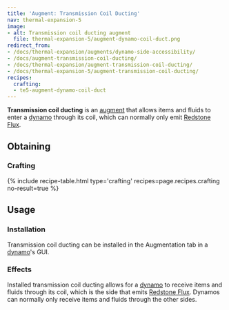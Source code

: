 ```yaml
---
title: 'Augment: Transmission Coil Ducting'
nav: thermal-expansion-5
image:
- alt: Transmission coil ducting augment
  file: thermal-expansion-5/augment-dynamo-coil-duct.png
redirect_from:
- /docs/thermal-expansion/augments/dynamo-side-accessibility/
- /docs/augment-transmission-coil-ducting/
- /docs/thermal-expansion/augment-transmission-coil-ducting/
- /docs/thermal-expansion-5/augment-transmission-coil-ducting/
recipes:
  crafting:
  - te5-augment-dynamo-coil-duct
---
```


**Transmission coil ducting** is an [augment](/docs/1.12/thermal-expansion-5/augments/) that allows items
and fluids to enter a [dynamo](/docs/1.12/thermal-expansion-5/dynamos/) through its coil, which can
normally only emit [Redstone Flux](/docs/redstone-flux/).


Obtaining
---------

### Crafting
{% include recipe-table.html type='crafting' recipes=page.recipes.crafting no-result=true %}


Usage
-----

### Installation
Transmission coil ducting can be installed in the Augmentation tab in a
[dynamo](/docs/1.12/thermal-expansion-5/dynamos/)'s GUI.

### Effects
Installed transmission coil ducting allows for a [dynamo](/docs/1.12/thermal-expansion-5/dynamos/) to
receive items and fluids through its coil, which is the side that emits
[Redstone Flux](/docs/redstone-flux/). Dynamos can normally only receive items
and fluids through the other sides.
